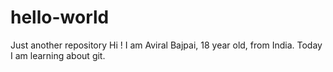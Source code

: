 # hello-world
Just another repository
Hi ! I am Aviral Bajpai, 18 year old, from India.
Today I am learning about git.
